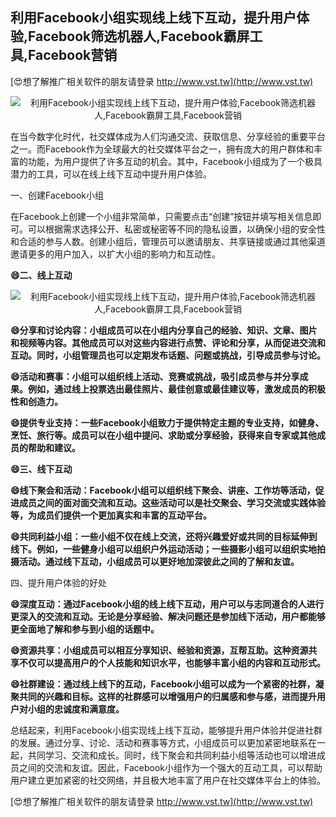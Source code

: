 ## **利用Facebook小组实现线上线下互动，提升用户体验,Facebook筛选机器人,Facebook霸屏工具,Facebook营销**

[😍想了解推广相关软件的朋友请登录 http://www.vst.tw](http://www.vst.tw)

 <center><img src="https://vst.tw/MP4/tuiguang/png/6.png" alt="利用Facebook小组实现线上线下互动，提升用户体验,Facebook筛选机器人,Facebook霸屏工具,Facebook营销"></center>

在当今数字化时代，社交媒体成为人们沟通交流、获取信息、分享经验的重要平台之一。而Facebook作为全球最大的社交媒体平台之一，拥有庞大的用户群体和丰富的功能，为用户提供了许多互动的机会。其中，Facebook小组成为了一个极具潜力的工具，可以在线上线下互动中提升用户体验。

一、创建Facebook小组

在Facebook上创建一个小组非常简单，只需要点击“创建”按钮并填写相关信息即可。可以根据需求选择公开、私密或秘密等不同的隐私设置，以确保小组的安全性和合适的参与人数。创建小组后，管理员可以邀请朋友、共享链接或通过其他渠道邀请更多的用户加入，以扩大小组的影响力和互动性。

**😄二、线上互动**

 <center><img src="https://vst.tw/MP4/tuiguang/png/3.png" alt="利用Facebook小组实现线上线下互动，提升用户体验,Facebook筛选机器人,Facebook霸屏工具,Facebook营销"></center>

**😄分享和讨论内容：小组成员可以在小组内分享自己的经验、知识、文章、图片和视频等内容。其他成员可以对这些内容进行点赞、评论和分享，从而促进交流和互动。同时，小组管理员也可以定期发布话题、问题或挑战，引导成员参与讨论。**

**😄活动和赛事：小组可以组织线上活动、竞赛或挑战，吸引成员参与并分享成果。例如，通过线上投票选出最佳照片、最佳创意或最佳建议等，激发成员的积极性和创造力。**

**😄提供专业支持：一些Facebook小组致力于提供特定主题的专业支持，如健身、烹饪、旅行等。成员可以在小组中提问、求助或分享经验，获得来自专家或其他成员的帮助和建议。**

**😄三、线下互动**

**😄线下聚会和活动：Facebook小组可以组织线下聚会、讲座、工作坊等活动，促进成员之间的面对面交流和互动。这些活动可以是社交聚会、学习交流或实践体验等，为成员们提供一个更加真实和丰富的互动平台。**

**😄共同利益小组：一些小组不仅在线上交流，还将兴趣爱好或共同的目标延伸到线下。例如，一些健身小组可以组织户外运动活动；一些摄影小组可以组织实地拍摄活动。通过线下互动，小组成员可以更好地加深彼此之间的了解和友谊。**

四、提升用户体验的好处

**😄深度互动：通过Facebook小组的线上线下互动，用户可以与志同道合的人进行更深入的交流和互动。无论是分享经验、解决问题还是参加线下活动，用户都能够更全面地了解和参与到小组的话题中。**

**😄资源共享：小组成员可以相互分享知识、经验和资源，互帮互助。这种资源共享不仅可以提高用户的个人技能和知识水平，也能够丰富小组的内容和互动形式。**

**😄社群建设：通过线上线下的互动，Facebook小组可以成为一个紧密的社群，凝聚共同的兴趣和目标。这样的社群感可以增强用户的归属感和参与感，进而提升用户对小组的忠诚度和满意度。**

总结起来，利用Facebook小组实现线上线下互动，能够提升用户体验并促进社群的发展。通过分享、讨论、活动和赛事等方式，小组成员可以更加紧密地联系在一起，共同学习、交流和成长。同时，线下聚会和共同利益小组等活动也可以增进成员之间的交流和友谊。因此，Facebook小组作为一个强大的互动工具，可以帮助用户建立更加紧密的社交网络，并且极大地丰富了用户在社交媒体平台上的体验。

[😍想了解推广相关软件的朋友请登录 http://www.vst.tw](http://www.vst.tw)



